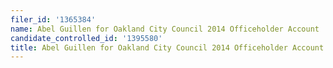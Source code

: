 ```yaml
---
filer_id: '1365384'
name: Abel Guillen for Oakland City Council 2014 Officeholder Account
candidate_controlled_id: '1395580'
title: Abel Guillen for Oakland City Council 2014 Officeholder Account
---
```

